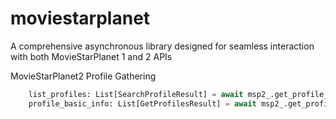 # moviestarplanet
 A comprehensive asynchronous library designed for seamless interaction with both MovieStarPlanet 1 and 2 APIs

MovieStarPlanet2 Profile Gathering
```python
    list_profiles: List[SearchProfileResult] = await msp2_.get_profile_search_async(server="fr", username="poupinie")
    profile_basic_info: List[GetProfilesResult] = await msp2_.get_profiles_async([list_profiles[0].id])
```
